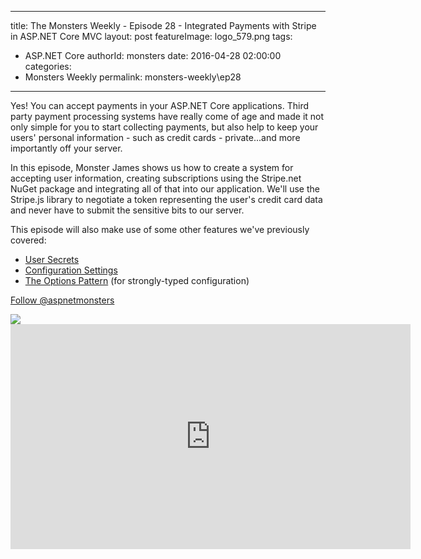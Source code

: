 
---
title: The Monsters Weekly - Episode 28 -  Integrated Payments with Stripe in ASP.NET Core MVC
layout: post
featureImage: logo_579.png
tags: 
  - ASP.NET Core
authorId: monsters
date: 2016-04-28 02:00:00
categories:
  - Monsters Weekly
permalink: monsters-weekly\ep28
---

<p>Yes! You can accept payments in your ASP.NET Core applications. Third party payment processing systems have really come of age and made it not only simple for you to start collecting payments, but also help to keep your users' personal information - such as credit cards - private...and more importantly off your server.</p><p>In this episode, Monster James shows us how to create a system for accepting user information, creating subscriptions using the Stripe.net NuGet package&nbsp;and integrating all of that into our application. We'll use the Stripe.js library to negotiate a token representing the user's credit card data and never have to submit the sensitive bits&nbsp;to our server.</p><p>This episode will also make use of some other features we've previously covered:</p><ul><li><a title="User Secrets" href="https://channel9.msdn.com/Series/aspnetmonsters/Episode-23-Working-With-Sensitive-Data-User-Secrets" target="_blank">User Secrets</a></li><li><a title="Configuration Settings" href="https://channel9.msdn.com/Series/aspnetmonsters/Episode-5-Configuration-Settings" target="_blank">Configuration Settings</a></li><li><a title="The Options Pattern" href="https://channel9.msdn.com/Series/aspnetmonsters/Episode-6-JSON-Data-and-The-Options-Pattern" target="_blank">The Options Pattern</a> (for strongly-typed configuration)</li></ul><p><a class="twitter-follow-button" href="https://twitter.com/aspnetmonsters">Follow @aspnetmonsters</a></p> <img src="http://m.webtrends.com/dcs1wotjh10000w0irc493s0e_6x1g/njs.gif?dcssip=channel9.msdn.com&dcsuri=https://s.ch9.ms/Series/aspnetmonsters/feed&WT.dl=0&WT.entryid=Entry:RSSView:be141e22e3ee45388890a5f600dc1bf2">

<!--more-->
<iframe src='https://channel9.msdn.com/Series/aspnetmonsters/Episode-28-Integrated-Payments-with-Stripe-in-ASPNET-Core-MVC/player' width='640' height='360' allowFullScreen frameBorder='0'></iframe>
